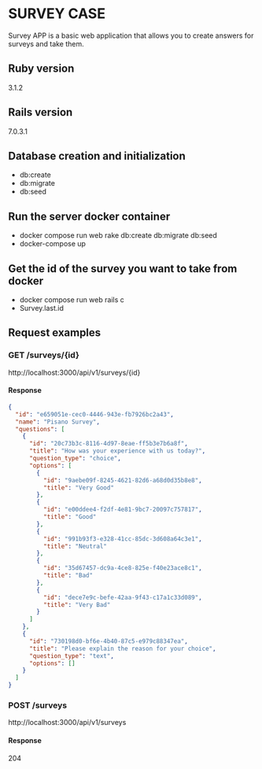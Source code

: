 # SURVEY CASE

Survey APP is a basic web application that allows you to create answers for surveys and take them.

## Ruby version
3.1.2

## Rails version
7.0.3.1

## Database creation and initialization
* db:create
* db:migrate
* db:seed

## Run the server docker container
* docker compose run web rake db:create db:migrate db:seed
* docker-compose up

## Get the id of the survey you want to take from docker
* docker compose run web rails c
* Survey.last.id

## Request examples
### GET /surveys/{id}
http://localhost:3000/api/v1/surveys/{id}
#### Response
```json
{
  "id": "e659051e-cec0-4446-943e-fb7926bc2a43",
  "name": "Pisano Survey",
  "questions": [
    {
      "id": "20c73b3c-8116-4d97-8eae-ff5b3e7b6a8f",
      "title": "How was your experience with us today?",
      "question_type": "choice",
      "options": [
        {
          "id": "9aebe09f-8245-4621-82d6-a68d0d35b8e8",
          "title": "Very Good"
        },
        {
          "id": "e00ddee4-f2df-4e81-9bc7-20097c757817",
          "title": "Good"
        },
        {
          "id": "991b93f3-e328-41cc-85dc-3d608a64c3e1",
          "title": "Neutral"
        },
        {
          "id": "35d67457-dc9a-4ce8-825e-f40e23ace8c1",
          "title": "Bad"
        },
        {
          "id": "dece7e9c-befe-42aa-9f43-c17a1c33d089",
          "title": "Very Bad"
        }
      ]
    },
    {
      "id": "730198d0-bf6e-4b40-87c5-e979c88347ea",
      "title": "Please explain the reason for your choice",
      "question_type": "text",
      "options": []
    }
  ]
}
```
### POST /surveys
http://localhost:3000/api/v1/surveys
#### Response
204
